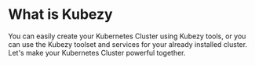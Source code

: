 # What is Kubezy

You can easily create your Kubernetes Cluster using Kubezy tools, or you can use the Kubezy toolset and services for your already installed cluster. Let's make your Kubernetes Cluster powerful together.
